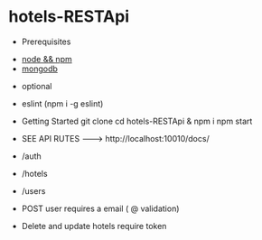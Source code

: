 # hotels-RESTApi

* Prerequisites
- [node && npm](https://nodejs.org/es/)
- [mongodb](https://www.mongodb.com/download-center)

* optional
- eslint (npm i -g eslint)

* Getting Started
git clone
cd hotels-RESTApi & npm i
npm start

* SEE API RUTES ---> http://localhost:10010/docs/
- /auth
- /hotels
- /users

- POST user requires a email ( @ validation)
- Delete and update hotels require token

